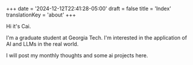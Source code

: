 +++
date = '2024-12-12T22:41:28-05:00'
draft = false
title = 'Index'
translationKey = 'about'
+++

Hi it's Cai. 

I'm a graduate student at Georgia Tech. I'm interested in the application of AI and LLMs in the real world. 

I will post my monthly thoughts and some ai projects here.